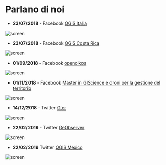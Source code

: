 # Parlano di noi

* **23/07/2018** - Facebook [QGIS Italia](https://www.facebook.com/qgis.it/posts/1012222122275138)

![screen](/img/parlano_di_noi/parlano_04.png)

* **23/07/2018** - Facebook [QGIS Costa Rica](https://www.facebook.com/QGISCR/posts/2163826227196819)

![screen](/img/parlano_di_noi/parlano_06.png)

* **01/09/2018** - Facebook [openoikos](https://www.facebook.com/openoikos.community/posts/1413337625436036)

![screen](/img/parlano_di_noi/parlano_07.png)

* **01/11/2018** - Facebook [Master in GIScience e droni per la gestione del territorio](https://www.facebook.com/MasterGIScience/posts/2106618966267250)

![screen](/img/parlano_di_noi/parlano_05.png)

* **14/12/2018** - Twitter [Gter](https://twitter.com/Gteronline/status/1073491660410155008)

![screen](/img/parlano_di_noi/parlano_01.png)

* **22/02/2019** - Twitter [GeObserver](https://twitter.com/geoObserver_/status/1098889290665345026)

![screen](/img/parlano_di_noi/parlano_02.png)

* **22/02/2019** Twitter [QGIS México](https://twitter.com/qgismexico/status/1099002315690950656)

![screen](/img/parlano_di_noi/parlano_03.png)
